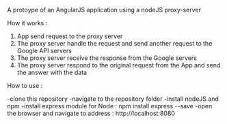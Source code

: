 A protoype of an AngularJS application using a nodeJS proxy-server

How it works :

1. App send request to the proxy server
2. The proxy server handle the request and send another request to the Google API servers
3. The proxy server receive the response from the Google servers
4. The proxy server respond to the original request from the App and send the answer with the data

How to use :

-clone this repository
-navigate to the repository folder
-install nodeJS and npm
-install express module for Node :  npm install express --save
-open the browser and navigate to address : http://localhost:8080
